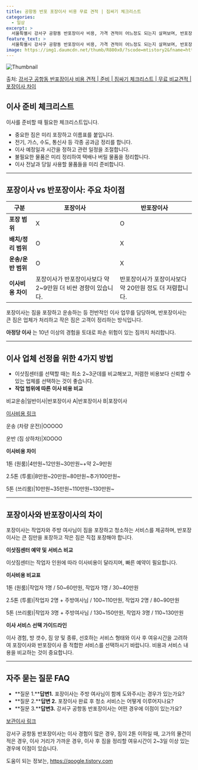 ```yaml
---
title: 공항동 반포 포장이사 비용 무료 견적 | 짐싸기 체크리스트
categories:
  - 일상
excerpt: >
  서울특별시 강서구 공항동 반포장이사 비용, 가격 견적이 어느정도 되는지 살펴보며, 반포장이사를 준비함에 있어 짐싸기 준비 체크리스트가 무엇인지 보겠습니다. 마지막으로 포장이사와 차이점을 통해 무료 비교견적으로 어떤 것이 더 합리적인 선택인지 공유 드립니다.강서구 공항동 포장이사 견적 샘플 보기 👈 클릭강서구 공항동 포장이사 가격 살펴보기 👈 클릭강서구 공항동 반포장이사 평균 이사 비용평수강서구 공항동 평균 이사 비용원룸 이사9평 이하 (1톤)30만원~투룸/쓰리룸 이사16평 ~ 20평 (2.5톤)80만원~쓰리룸 이사21평 (5톤) ~110만원~우리집 무료 이사견적 받기 👈 클릭포장 vs 반포장: 주요 차이점포장이사는 이사 전반을 담당하며 1톤의 경우 약 50만원으로 시작하여 5톤은 약 130만원에 이..
feature_text: >
  서울특별시 강서구 공항동 반포장이사 비용, 가격 견적이 어느정도 되는지 살펴보며, 반포장이사를 준비함에 있어 짐싸기 준비 체크리스트가 무엇인지 보겠습니다. 마지막으로 포장이사와 차이점을 통해 무료 비교견적으로 어떤 것이 더 합리적인 선택인지 공유 드립니다.강서구 공항동 포장이사 견적 샘플 보기 👈 클릭강서구 공항동 포장이사 가격 살펴보기 👈 클릭강서구 공항동 반포장이사 평균 이사 비용평수강서구 공항동 평균 이사 비용원룸 이사9평 이하 (1톤)30만원~투룸/쓰리룸 이사16평 ~ 20평 (2.5톤)80만원~쓰리룸 이사21평 (5톤) ~110만원~우리집 무료 이사견적 받기 👈 클릭포장 vs 반포장: 주요 차이점포장이사는 이사 전반을 담당하며 1톤의 경우 약 50만원으로 시작하여 5톤은 약 130만원에 이..
image: https://img1.daumcdn.net/thumb/R800x0/?scode=mtistory2&fname=https%3A%2F%2Fblog.kakaocdn.net%2Fdn%2FMv3x3%2FbtsHbqYzkt1%2FrzKMZx6KjTxabM8G8bQbOk%2Fimg.webp
---
```


![Thumbnail](https://img1.daumcdn.net/thumb/R800x0/?scode=mtistory2&fname=https%3A%2F%2Fblog.kakaocdn.net%2Fdn%2FMv3x3%2FbtsHbqYzkt1%2FrzKMZx6KjTxabM8G8bQbOk%2Fimg.webp)

<p>출처: <a href="https://qoogle.tistory.com/9830" rel="dofollow">강서구 공항동 반포장이사 비용 견적 | 준비 | 짐싸기 체크리스트 | 무료 비교견적 | 포장이사 차이</a> </p>

## 이사 준비 체크리스트

이사를 준비할 때 필요한 체크리스트입니다.

  * 중요한 짐은 미리 포장하고 이름표를 붙입니다.
  * 전기, 가스, 수도, 통신사 등 각종 공과금 정리를 합니다.
  * 이사 예정일과 시간을 정하고 관련 일정을 조절합니다.
  * 불필요한 물품은 미리 정리하여 택배나 버릴 물품을 정리합니다.
  * 이사 전날과 당일 사용할 물품들을 미리 준비합니다.

* * *

## 포장이사 vs 반포장이사: 주요 차이점



**구분** | **포장이사** | **반포장이사**  
---|---|---  
**포장 범위** | X | O  
**배치/정리 범위** | O | X  
**운송/운반 범위** | O | X  
**이사비용 차이** | 포장이사가 반포장이사보다 약 2~9만원 더 비싼 경향이 있습니다. | 반포장이사가 포장이사보다 약 20만원 정도 더 저렴합니다.  
  


포장이사는 짐을 포장하고 운송하는 등 전반적인 이사 업무를 담당하며, 반포장이사는 큰 짐은 업체가 처리하고 작은 짐은 고객이 정리하는
방식입니다.

**아정당 이사** 는 10년 이상의 경험을 토대로 파손 위험이 있는 짐까지 처리합니다.

* * *

## 이사 업체 선정을 위한 4가지 방법



  * 이삿짐센터를 선택할 때는 최소 2~3군데를 비교해보고, 저렴한 비용보다 신뢰할 수 있는 업체를 선택하는 것이 좋습니다.
  * **작업 범위에 따른** **이사 비용 비교**

비교운송|일반이사|반포장이사 A|반포장이사 B|포장이사

[이사비용 링크](https://qoogle.tistory.com/9830)

운송 (차량 운전)|OOOOO

운반 (짐 상하차)|XOOOO

**이사비용 차이**

1톤 (원룸)|4만원~12만원~30만원~+약 2~9만원

2.5톤 (투룸)|8만원~20만원~80만원~추가100만원~

5톤 (쓰리룸)|10만원~35만원~110만원~130만원~

* * *

## 포장이사와 반포장이사의 차이



포장이사는 작업자와 주방 여사님이 짐을 포장하고 청소하는 서비스를 제공하며, 반포장이사는 큰 짐만을 포장하고 작은 짐은 직접 포장해야
합니다.

**이삿짐센터 예약 및** **서비스 비교**

이삿짐센터는 작업자 인원에 따라 이사비용이 달라지며, 빠른 예약이 필요합니다.

**이사비용 비교표**

1톤 (원룸)|작업자 1명 / 50~60만원, 작업자 1명 / 30~40만원

2.5톤 (투룸)|작업자 2명 + 주방여사님 / 100~110만원, 작업자 2명 / 80~90만원

5톤 (쓰리룸)|작업자 3명 + 주방여사님 / 130~150만원, 작업자 3명 / 110~130만원

**이사 서비스 선택 가이드라인**

이사 경험, 방 갯수, 짐 양 및 종류, 선호하는 서비스 형태와 이사 후 여유시간을 고려하여 포장이사와 반포장이사 중 적합한 서비스를
선택하시기 바랍니다. 비용과 서비스 내용을 비교하는 것이 중요합니다.

* * *

## 자주 묻는 질문 FAQ



  * **질문 1.****답변1.** 포장이사는 주방 여사님이 함께 도와주시는 경우가 있는가요?
  * **질문 2.****답변 2.** 포장이사 완료 후 청소 서비스는 어떻게 이루어지나요?
  * **질문 3.****답변3.** 강서구 공항동 반포장이사는 어떤 경우에 이점이 있는가요?

[보관이사 링크](https://qoogle.tistory.com/9830)

강서구 공항동 반포장이사는 이사 경험이 많은 경우, 짐이 2톤 이하일 때, 고가의 물건이 적은 경우, 이사 거리가 가까운 경우, 이사 후
짐을 정리할 여유시간이 2~3일 이상 있는 경우에 이점이 있습니다.

 

도움이 되는 정보는, <a href="https://qoogle.tistory.com" rel="dofollow">https://qoogle.tistory.com</a>


